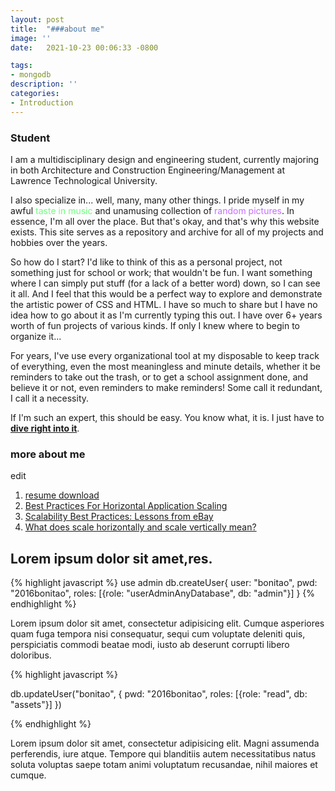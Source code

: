 ```yaml
---
layout: post
title:  "###about me"
image: ''
date:   2021-10-23 00:06:33 -0800

tags:
- mongodb
description: ''
categories:
- Introduction
---
```


### Student

I am a multidisciplinary design and engineering student, currently majoring in both Architecture and Construction Engineering/Management at Lawrence Technological University. 



I also specialize in... well, many, many other things. I pride myself in my awful <a href="https://open.spotify.com/playlist/1j9VyQhRDsZ5gbgfVuhGyY?si=66fe595fc96b41ac" style="text-decoration:none;"><span style="color:#6EFF7D">taste in music</span></a> and unamusing collection of <a href="https://imgur.com/a/N5Lu6z9" style="text-decoration:none;"><span style="color:#C56EFF">random pictures</span></a>. In essence, I'm all over the place. But that's okay, and that's why this website exists. This site serves as a repository and archive for all of my projects and hobbies over the years.

So how do I start? I'd like to think of this as a personal project, not something just for school or work; that wouldn't be fun. I want something where I can simply put stuff (for a lack of a better word) down, so I can see it all. And I feel that this would be a perfect way to explore and demonstrate the artistic power of CSS and HTML. I have so much to share but I have no idea how to go about it as I'm currently typing this out. I have over 6+ years worth of fun projects of various kinds. If only I knew where to begin to organize it...

For years, I've use every organizational tool at my disposable to keep track of everything, even the most meaningless and minute details, whether it be reminders to take out the trash, or to get a school assignment done, and believe it or not, even reminders to make reminders! Some call it redundant, I call it a necessity. 

If I'm such an expert, this should be easy. You know what, it is. I just have to <a href="https://kevinesmaell.github.io/projects/">**dive right into it**</a>.


### more about me

edit


1. <a href="http://dba.stackexchange.com/questions/4508/what-does-horizontal-scaling-mean" target="_blank">resume download</a>
2. <a href="https://blog.openshift.com/best-practices-for-horizontal-application-scaling/" target="_blank">Best Practices For Horizontal Application Scaling</a>
3. <a href="http://www.infoq.com/articles/ebay-scalability-best-practices" target="_blank">Scalability Best Practices: Lessons from eBay</a>
4. <a href="http://stackoverflow.com/questions/5401992/what-does-scale-horizontally-and-scale-vertically-mean" target="_blank">What does scale horizontally and scale vertically mean?</a>

## Lorem ipsum dolor sit amet,res.


{% highlight javascript %}
use admin
db.createUser{
	user: "bonitao",
	pwd: "2016bonitao",
	roles: [{role: "userAdminAnyDatabase", db: "admin"}]
}
{% endhighlight %}

Lorem ipsum dolor sit amet, consectetur adipisicing elit. Cumque asperiores quam fuga tempora nisi consequatur, sequi cum voluptate deleniti quis, perspiciatis commodi beatae modi, iusto ab deserunt corrupti libero doloribus.

{% highlight javascript %}

db.updateUser("bonitao",
{
	pwd: "2016bonitao",
	roles: [{role: "read", db: "assets"}]
})

{% endhighlight %}

Lorem ipsum dolor sit amet, consectetur adipisicing elit. Magni assumenda perferendis, iure atque. Tempore qui blanditiis autem necessitatibus natus soluta voluptas saepe totam animi voluptatum recusandae, nihil maiores et cumque.

<img src="https://octodex.github.com/images/codercat.jpg" alt="">
